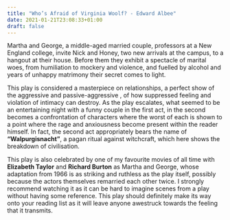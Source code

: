 ```yaml
---
title: "Who’s Afraid of Virginia Woolf? - Edward Albee"
date: 2021-01-21T23:08:33+01:00
draft: false
---
```


Martha and George, a middle-aged married couple, professors at a New England college, invite Nick and Honey, two new arrivals at the campus, to a hangout at their house. Before them they exhibit a spectacle of marital woes, from humiliation to mockery and violence, and fuelled by alcohol and years of unhappy matrimony their secret comes to light. 


This play is considered a masterpiece on relationships, a perfect show of the aggressive and passive-aggressive , of how suppressed feeling and violation of intimacy can destroy. As the play escalates, what seemed to be an entertaining night with a funny couple in the first act, in the second becomes a confrontation of characters where the worst of each is shown to a point where the rage and anxiousness become present within the reader himself. In fact, the second act appropriately bears the name of **“Walpurgisnacht”**, a pagan ritual against witchcraft, which here shows the breakdown of civilisation.


This play is also celebrated by one of my favourite movies of all time with **Elizabeth Taylor** and **Richard Burton** as Martha and George, whose adaptation from 1966 is as striking and ruthless as the play itself, possibly because the actors themselves remarried each other twice. I strongly recommend watching it as it can be hard to imagine scenes from a play without having some reference. This play should definitely make its way onto your reading list as it will leave anyone awestruck towards the feeling that it transmits.
